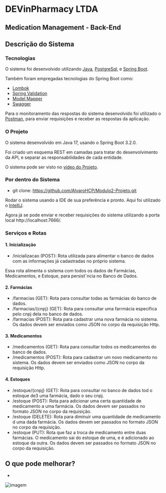 # DEVinPharmacy LTDA

## Medication Management - Back-End

## Descrição do Sistema

### Tecnologias

O sistema foi desenvolvido utilizando 
[Java](), 
[PostgreSql](), e 
[Spring Boot]().

Também foram empregadas tecnologias do Spring Boot como:

- [Lombok]()
- [Spring Validation]()
- [Model Mapper]()
- [Swagger]()

Para o monitoramento das respostas do sistema desenvolvido 
foi utilizado o [Postman](), para enviar requisições e receber 
as respostas da aplicação.

### O Projeto

O sistema desenvolvido em Java 17, usando o Spring Boot 3.2.0.

Foi criado um esquema REST em camadas para tratar do desenvolvimento da API, e separar as responsabilidades de cada entidade.

O sistema pode ser visto no [vídeo do Projeto](https://drive.google.com/file/d/1UGGAWjVcAkvxQTexvIhv2fo5vwbIcpnu/view?usp=share_link).



### Por dentro do Sistema

- git clone: https://github.com/AlvaroHCP/Modulo2-Projeto.git

Rodar o sistema usando a IDE de sua preferência e pronto. 
Aqui foi utilizado o [IntelliJ]().

Agora já se pode enviar e receber requisições do sistema 
utilizando a porta local http://localhost:7666/.

### Serviços e Rotas

#### 1. Inicialização

- /inicializacao (POST): Rota utilizada para alimentar o banco de dados 
com as informações já cadastradas no próprio sistema.

Essa rota alimenta o sistema com todos os dados de Farmácias, 
Medicamentos, e Estoque, para persistˆncia no Banco de Dados.

#### 2. Farmácias

- /farmacias (GET): Rota para consultar todas as farmácias do banco de dados.
- /farmacias/{cnpj} (GET): Rota para consultar uma farrmácia específica pelo cnpj dela no banco de dados.
- /farmacias (POST): Rota para cadastrar uma nova farmácia no sistema. Os dados devem ser enviados como JSON no corpo da requisição Http.

#### 3. Medicamentos

- /medicamentos (GET): Rota para consultar todos os medicamentos do banco de dados.
- /medicamentos (POST): Rota para cadastrar um novo medicamento no sistema. Os dados devem ser enviados como JSON no corpo da requisição Http.

#### 4. Estoques

- /estoque/{cnpj} (GET): Rota para consultar no banco de dados tod o estoque de3 uma farmácia, dado o seu cnpj.
- /estoque (POST): Rota para adicionar uma certa quantidade de medicamento a uma farmácia. Os dados devem ser passados no formato JSON no corpo da requisição.
- /estoque (DELETE): Rota para diminuir uma quantidade de medicamento d uma dada farmácia. Os dados devem ser passados no formato JSON no corpo da requisição.
- /estoque (PUT): Rota que faz a troca de medicamento entre duas farmácias. O medicamento sai do estoque de uma, e é adicionado ao estoque da outra.  Os dados devem ser passados no formato JSON no corpo da requisição.

## O que pode melhorar?

- 

![imagem](<./.png>)

